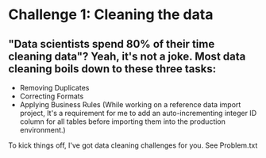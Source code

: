 # Challenge 1: Cleaning the data

## "Data scientists spend 80% of their time cleaning data"? Yeah, it's not a joke. Most data cleaning boils down to these three tasks:
* Removing Duplicates
* Correcting Formats
* Applying Business Rules (While working on a reference data import project, It's a requirement for me to add an auto-incrementing integer ID column for all tables before importing them into the production environment.)

To kick things off, I've got data cleaning challenges for you. See Problem.txt